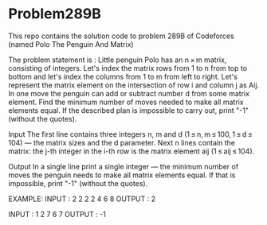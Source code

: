 # Problem289B
This repo contains the solution code to problem 289B of Codeforces (named Polo The Penguin And Matrix)

The problem statement is : 
Little penguin Polo has an n × m matrix, consisting of integers. Let's index the matrix rows from 1 to n from top to bottom and let's index the columns from 1 to m from left 
to right. Let's represent the matrix element on the intersection of row i and column j as Aij. In one move the penguin can add or subtract number d from some matrix element.
Find the minimum number of moves needed to make all matrix elements equal. If the described plan is impossible to carry out, print "-1" (without the quotes).

Input
The first line contains three integers n, m and d (1 ≤ n, m ≤ 100, 1 ≤ d ≤ 104) — the matrix sizes and the d parameter. 
Next n lines contain the matrix: the j-th integer in the i-th row is the matrix element aij (1 ≤ aij ≤ 104).

Output
In a single line print a single integer — the minimum number of moves the penguin needs to make all matrix elements equal. 
If that is impossible, print "-1" (without the quotes).

EXAMPLE:
INPUT : 2 2 2 2 4 6 8
OUTPUT : 2

INPUT : 1 2 7 6 7
OUTPUT : -1
